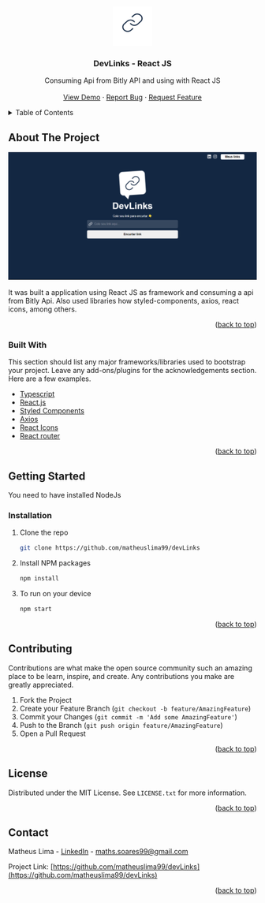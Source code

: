 <div id="top"></div>
<!--
*** Thanks for checking out the Best-README-Template. If you have a suggestion
*** that would make this better, please fork the repo and create a pull request
*** or simply open an issue with the tag "enhancement".
*** Don't forget to give the project a star!
*** Thanks again! Now go create something AMAZING! :D
-->



<!-- PROJECT SHIELDS -->
<!--
*** I'm using markdown "reference style" links for readability.
*** Reference links are enclosed in brackets [ ] instead of parentheses ( ).
*** See the bottom of this document for the declaration of the reference variables
*** for contributors-url, forks-url, etc. This is an optional, concise syntax you may use.
*** https://www.markdownguide.org/basic-syntax/#reference-style-links
-->



<!-- PROJECT LOGO -->
<br />
<div align="center">
  <a href="https://github.com/othneildrew/Best-README-Template">
    <img src="./public/logo.png" alt="Logo" width="80" height="80">
  </a>

  <h3 align="center">DevLinks - React JS</h3>

  <p align="center">
    Consuming Api from Bitly API and using with React JS
    <br />
    <br />
    <a href="https://github.com/matheuslima99/devLinks">View Demo</a>
    ·
    <a href="https://github.com/matheuslima99/devLinks/issues">Report Bug</a>
    ·
    <a href="https://github.com/matheuslima99/devLinks/issues">Request Feature</a>
  </p>
</div>



<!-- TABLE OF CONTENTS -->
<details>
  <summary>Table of Contents</summary>
  <ol>
    <li>
      <a href="#about-the-project">About The Project</a>
      <ul>
        <li><a href="#built-with">Built With</a></li>
      </ul>
    </li>
    <li>
      <a href="#getting-started">Getting Started</a>
      <ul>
        <li><a href="#installation">Installation</a></li>
      </ul>
    </li>
    <li><a href="#contributing">Contributing</a></li>
    <li><a href="#license">License</a></li>
    <li><a href="#contact">Contact</a></li>
  </ol>
</details>



<!-- ABOUT THE PROJECT -->
## About The Project

 <a href="">
    <img src="./github/assets/Home.png" 
    alt="Logo">
  
  </a>

It was built a application using React JS as framework and consuming a api from Bitly Api. Also used libraries how styled-components, axios, react icons, among others.

<p align="right">(<a href="#top">back to top</a>)</p>



### Built With

This section should list any major frameworks/libraries used to bootstrap your project. Leave any add-ons/plugins for the acknowledgements section. Here are a few examples.

* [Typescript](https://www.typescriptlang.org/)
* [React.js](https://reactjs.org/)
* [Styled Components](https://styled-components.com/)
* [Axios](https://github.com/axios/axios)
* [React Icons](https://react-icons.github.io/react-icons/)
* [React router](https://reactrouter.com/)


<p align="right">(<a href="#top">back to top</a>)</p>



<!-- GETTING STARTED -->
## Getting Started

You need to have installed NodeJs 



### Installation

1. Clone the repo
   ```sh
   git clone https://github.com/matheuslima99/devLinks
   ```
2. Install NPM packages
   ```sh
   npm install
   ```
3. To run on your device

   ```sh
   npm start 
   ```

<p align="right">(<a href="#top">back to top</a>)</p>



<!-- CONTRIBUTING -->
## Contributing

Contributions are what make the open source community such an amazing place to be learn, inspire, and create. Any contributions you make are greatly appreciated.

1. Fork the Project
2. Create your Feature Branch (`git checkout -b feature/AmazingFeature`)
3. Commit your Changes (`git commit -m 'Add some AmazingFeature'`)
4. Push to the Branch (`git push origin feature/AmazingFeature`)
5. Open a Pull Request

<p align="right">(<a href="#top">back to top</a>)</p>



<!-- LICENSE -->
## License

Distributed under the MIT License. See `LICENSE.txt` for more information.

<p align="right">(<a href="#top">back to top</a>)</p>



<!-- CONTACT -->
## Contact

Matheus Lima - [LinkedIn](https://www.linkedin.com/in/matheus-soares99/) - maths.soares99@gmail.com

Project Link: [https://github.com/matheuslima99/devLinks](https://github.com/matheuslima99/devLinks)

<p align="right">(<a href="#top">back to top</a>)</p>
